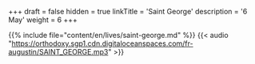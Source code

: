 +++
draft = false
hidden = true
linkTitle = 'Saint George'
description = '6 May'
weight = 6
+++

{{% include file="content/en/lives/saint-george.md" %}}
{{< audio "https://orthodoxy.sgp1.cdn.digitaloceanspaces.com/fr-augustin/SAINT_GEORGE.mp3" >}}
